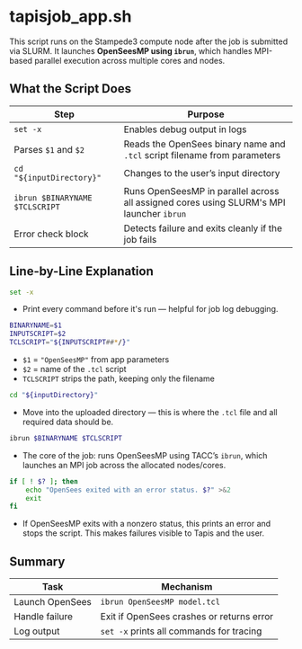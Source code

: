 # tapisjob_app.sh

This script runs on the Stampede3 compute node after the job is submitted via SLURM. It launches **OpenSeesMP using `ibrun`**, which handles MPI-based parallel execution across multiple cores and nodes.

## What the Script Does

| Step                           | Purpose                                                                                  |
| ------------------------------ | ---------------------------------------------------------------------------------------- |
| `set -x`                       | Enables debug output in logs                                                             |
| Parses `$1` and `$2`           | Reads the OpenSees binary name and `.tcl` script filename from parameters                |
| `cd "${inputDirectory}"`       | Changes to the user’s input directory                                                    |
| `ibrun $BINARYNAME $TCLSCRIPT` | Runs OpenSeesMP in parallel across all assigned cores using SLURM's MPI launcher `ibrun` |
| Error check block              | Detects failure and exits cleanly if the job fails                                       |

## Line-by-Line Explanation

```bash
set -x
```

* Print every command before it's run — helpful for job log debugging.

```bash
BINARYNAME=$1
INPUTSCRIPT=$2
TCLSCRIPT="${INPUTSCRIPT##*/}"
```

* `$1` = `"OpenSeesMP"` from app parameters
* `$2` = name of the `.tcl` script
* `TCLSCRIPT` strips the path, keeping only the filename

```bash
cd "${inputDirectory}"
```

* Move into the uploaded directory — this is where the `.tcl` file and all required data should be.

```bash
ibrun $BINARYNAME $TCLSCRIPT
```

* The core of the job: runs OpenSeesMP using TACC’s `ibrun`, which launches an MPI job across the allocated nodes/cores.

```bash
if [ ! $? ]; then
    echo "OpenSees exited with an error status. $?" >&2
    exit
fi
```

* If OpenSeesMP exits with a nonzero status, this prints an error and stops the script. This makes failures visible to Tapis and the user.

## Summary

| Task            | Mechanism                                 |
| --------------- | ----------------------------------------- |
| Launch OpenSees | `ibrun OpenSeesMP model.tcl`              |
| Handle failure  | Exit if OpenSees crashes or returns error |
| Log output      | `set -x` prints all commands for tracing  |



